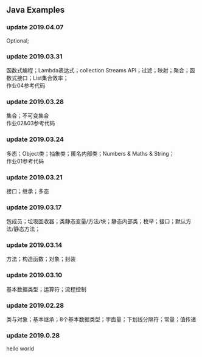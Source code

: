 Java Examples
----------------------
### update 2019.04.07   
Optional;   

### update 2019.03.31          
函数式编程；Lambda表达式；collection Streams API；过滤；映射；聚合；函数式接口；List集合效率；   
作业04参考代码   

### update 2019.03.28       
集合；不可变集合          
作业02&03参考代码    

### update 2019.03.24       
多态；Object类；抽象类；匿名内部类；Numbers & Maths & String；       
作业01参考代码     

### update 2019.03.21     
接口；继承；多态       
   
### update 2019.03.17   
包成员；垃圾回收器；类静态变量/方法/块；静态内部类；枚举；接口；默认方法/静态方法；    
       
### update 2019.03.14          
方法；构造函数；对象；封装     
        
### update 2019.03.10     
基本数据类型；运算符；流程控制   

### update 2019.02.28   
类与对象；基本继承；8个基本数据类型；字面量；下划线分隔符；常量；值传递   
        
### update 2019.0.28      
hello world